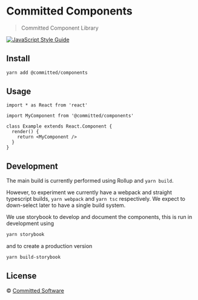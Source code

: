 # Committed Components

> Committed Component Library

[![JavaScript Style Guide](https://img.shields.io/badge/code_style-standard-brightgreen.svg)](https://standardjs.com)

## Install

```bash
yarn add @committed/components
```

## Usage

```tsx
import * as React from 'react'

import MyComponent from '@committed/components'

class Example extends React.Component {
  render() {
    return <MyComponent />
  }
}
```

## Development

The main build is currently performed using Rollup and `yarn build`.

However, to experiment we currently have a webpack and straight typescript builds, `yarn webpack` and `yarn tsc` respectively.
We expect to down-select later to have a single build system.

We use storybook to develop and document the components, this is run in development using

```bash
yarn storybook
```

and to create a production version

```bash
yarn build-storybook
```

## License

© [Committed Software](https://github.com/commitd)
